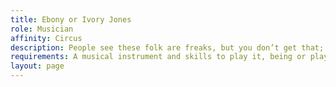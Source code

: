 ```yaml
---
title: Ebony or Ivory Jones
role: Musician
affinity: Circus
description: People see these folk are freaks, but you don’t get that; you can’t see them – see. Some folks say that those who can’t see often hear more to compensate. That’s kind of true, but on the whole it is a load of bull. Cataracts turned the world to mist and now you see shapes, outlines. What you hear is the music. There is jazz and syncopation and sometimes what you call “a strange melody.” The circus has this music playing; it comes from the people in it, and they give the world of mist a colour and soul.
requirements: A musical instrument and skills to play it, being or playing an almost completely blind person
layout: page
---
```

